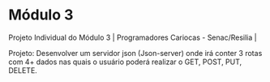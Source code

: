 # Módulo 3 
Projeto Individual do Módulo 3 | Programadores Cariocas - Senac/Resilia |

Projeto: Desenvolver um servidor json (Json-server) onde irá conter 3 rotas com 4+ dados nas quais o usuário poderá realizar o GET, POST, PUT, DELETE.
